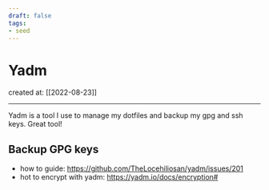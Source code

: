 ```yaml
---
draft: false
tags: 
- seed
---
```


# Yadm

created at: [[2022-08-23]]

---

Yadm is a tool I use to manage my dotfiles and backup my gpg and ssh keys. Great tool!

## Backup GPG keys

- how to guide: https://github.com/TheLocehiliosan/yadm/issues/201
- hot to encrypt with yadm: https://yadm.io/docs/encryption#
